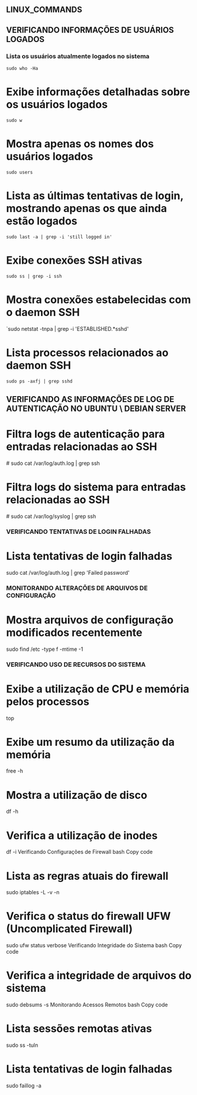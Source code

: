 ## LINUX_COMMANDS


## VERIFICANDO INFORMAÇÕES DE USUÁRIOS LOGADOS
### Lista os usuários atualmente logados no sistema
`sudo who -Ha`

# Exibe informações detalhadas sobre os usuários logados
`sudo w`

# Mostra apenas os nomes dos usuários logados
`sudo users`

# Lista as últimas tentativas de login, mostrando apenas os que ainda estão logados
`sudo last -a | grep -i 'still logged in'`

# Exibe conexões SSH ativas
`sudo ss | grep -i ssh`

# Mostra conexões estabelecidas com o daemon SSH
`sudo netstat -tnpa | grep -i 'ESTABLISHED.*sshd'

# Lista processos relacionados ao daemon SSH
`sudo ps -axfj | grep sshd`

## VERIFICANDO AS INFORMAÇÕES DE LOG DE AUTENTICAÇÃO NO UBUNTU \ DEBIAN SERVER ###

# Filtra logs de autenticação para entradas relacionadas ao SSH
\# sudo cat /var/log/auth.log | grep ssh

# Filtra logs do sistema para entradas relacionadas ao SSH
\# sudo cat /var/log/syslog | grep ssh

### VERIFICANDO TENTATIVAS DE LOGIN FALHADAS ###

# Lista tentativas de login falhadas
sudo cat /var/log/auth.log | grep 'Failed password'

### MONITORANDO ALTERAÇÕES DE ARQUIVOS DE CONFIGURAÇÃO ###

# Mostra arquivos de configuração modificados recentemente
sudo find /etc -type f -mtime -1

### VERIFICANDO USO DE RECURSOS DO SISTEMA ###

# Exibe a utilização de CPU e memória pelos processos
top

# Exibe um resumo da utilização da memória
free -h

# Mostra a utilização de disco
df -h

# Verifica a utilização de inodes
df -i
Verificando Configurações de Firewall
bash
Copy code
# Lista as regras atuais do firewall
sudo iptables -L -v -n

# Verifica o status do firewall UFW (Uncomplicated Firewall)
sudo ufw status verbose
Verificando Integridade do Sistema
bash
Copy code
# Verifica a integridade de arquivos do sistema
sudo debsums -s
Monitorando Acessos Remotos
bash
Copy code
# Lista sessões remotas ativas
sudo ss -tuln

# Lista tentativas de login falhadas
sudo faillog -a
